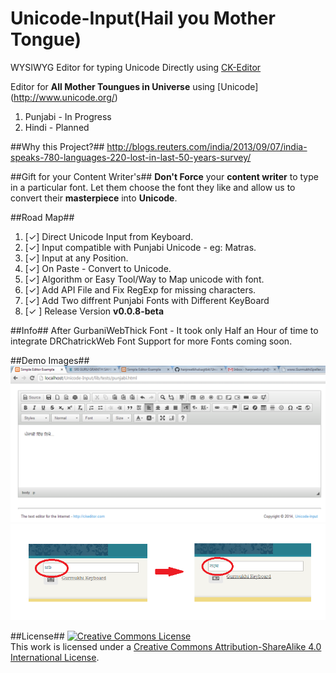 Unicode-Input(Hail you Mother Tongue)
=======================================

WYSIWYG Editor for typing Unicode Directly using [CK-Editor](https://github.com/ckeditor/ckeditor-dev)

Editor for **All Mother Toungues in Universe** using [Unicode] (http://www.unicode.org/)

1. Punjabi - In Progress
2. Hindi - Planned

##Why this Project?##
http://blogs.reuters.com/india/2013/09/07/india-speaks-780-languages-220-lost-in-last-50-years-survey/

##Gift for your Content Writer's##
**Don't Force** your **content writer** to type in a particular font. Let them choose the font they like and allow us to convert their **masterpiece** into **Unicode**.

##Road Map##
1. [✓] Direct Unicode Input from Keyboard.
2. [✓] Input compatible with Punjabi Unicode - eg: Matras.
3. [✓] Input at any Position.
4. [✓] On Paste - Convert to Unicode.
5. [✓] Algorithm or Easy Tool/Way to Map unicode with font.
6. [✓] Add API File and Fix RegExp for missing characters.
7. [✓] Add Two diffrent Punjabi Fonts with Different KeyBoard
8. [✓ ] Release Version  **v0.0.8-beta**

##Info##
After GurbaniWebThick Font - It took only Half an Hour of time to integrate DRChatrickWeb Font
Support for more Fonts coming soon.

##Demo Images##
![Alt text](/assets/Demo%20Page.png?raw=true)
![Alt text](/assets/before%20and%20after.png?raw=true)

##License##
<a rel="license" href="http://creativecommons.org/licenses/by-sa/4.0/"><img alt="Creative Commons License" style="border-width:0" src="http://i.creativecommons.org/l/by-sa/4.0/88x31.png" /></a><br />This work is licensed under a <a rel="license" href="http://creativecommons.org/licenses/by-sa/4.0/">Creative Commons Attribution-ShareAlike 4.0 International License</a>.
